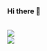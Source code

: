 ### Hi there 👋

<!--
**PTMahlangu/PTMahlangu** is a ✨ _special_ ✨ repository because its `README.md` (this file) appears on your GitHub profile.

Here are some ideas to get you started:

- 🔭 I’m currently working on ...
- 🌱 I’m currently learning ...
- 👯 I’m looking to collaborate on ...
- 🤔 I’m looking for help with ...
- 💬 Ask me about ...
- 📫 How to reach me: ...
- 😄 Pronouns: ...
- ⚡ Fun fact: ...
-->

<br/>
<a href="https://github.com/PTMahlangu">
  <img align="center" src="https://github-readme-stats.vercel.app/api?username=PTMahlangu&theme=dracula&show_icons=true" />
  <br/>
  <img align="center" src="https://github-readme-stats.vercel.app/api/top-langs/?username=PTMahlangu&theme=dracula" />
</a>

<br/>
